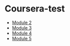# Coursera-test
<ul>
<li><a href="https://rkrahul81.github.io/Coursera-test/module2-solution/">Module 2</a>
<li><a href="https://rkrahul81.github.io/Coursera-test/module3-solution/">Module 3</a>
<li><a href="https://rkrahul81.github.io/Coursera-test/module4-solution/">Module 4</a>
<li><a href="https://rkrahul81.github.io/Coursera-test/module5-solution/">Module 5</a>
</ul>

